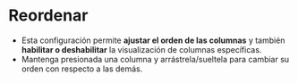 # **Reordenar**

- Esta configuración permite **ajustar el orden de las columnas** y también **habilitar o deshabilitar** la visualización de columnas específicas.
- Mantenga presionada una columna y arrástrela/sueltela para cambiar su orden con respecto a las demás.

